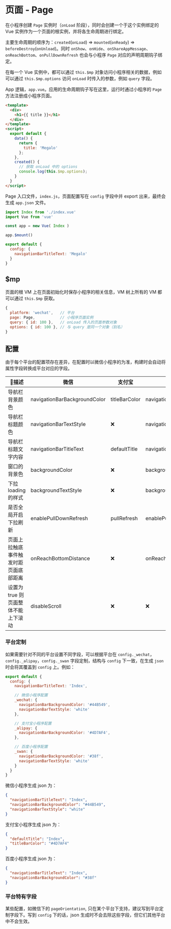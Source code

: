 # 页面 - Page

在小程序创建 `Page` 实例时（`onLoad` 阶段），同时会创建一个于这个实例绑定的 Vue 实例作为一个页面的根实例，并将各生命周期进行绑定。

主要生命周期的顺序为：`created`(`onLoad`) => `mounted`(`onReady`) => `beforeDestroy`(`onUnload`)。同时 `onShow`、`onHide`、`onShareAppMessage`、`onReachBottom`、`onPullDownRefresh` 也会与小程序 `Page` 对应的声明周期钩子绑定。

在每一个 Vue 实例中，都可以通过 `this.$mp` 对象访问小程序相关的数据，例如可以通过 `this.$mp.options` 访问 `onLoad` 时传入的参数，例如 `query` 字段。

App 逻辑，`app.vue`。应用的生命周期钩子写在这里，运行时通过小程序的 `Page` 方法注册成小程序页面。

```html
<template>
  <div>
    <h1>{{ title }}</h1>
  </div>
</template>
<script>
  export default {
    data() {
      return {
        title: 'Megalo'
      };
    },
    created() {
      // 获取 onLoad 中的 options
      console.log(this.$mp.options);
    }
  }
</script>
```

Page 入口文件，`index.js`，页面配置写在 `config` 字段中并 export 出来，最终会生成 `app.json` 文件。

```javascript
import Index from './index.vue'
import Vue from 'vue'

const app = new Vue( Index )

app.$mount()

export default {
  config: {
    navigationBarTitleText: 'Megalo'
  }
}
```

## $mp

页面的根 VM 上在页面初始化时保存小程序的相关信息，VM 树上所有的 VM 都可以通过 `this.$mp` 获取。

```javascript
{
  platform: 'wechat',   // 平台
  page: Page,           // 小程序页面实例
  query: { id: 100 },   // onLoad 传入的页面参数对象
  options: { id: 100 }, // 与 query 是同一个对象（别名）
}
```

## 配置

由于每个平台的配置项存在差异，在配置时以微信小程序的为准，构建时会自动将属性字段转换成平台对应的字段。

描述 | 微信 | 支付宝 | 百度
---|---|---|---
导航栏背景颜色 | navigationBarBackgroundColor | titleBarColor | navigationBarBackgroundColor
导航栏标题颜色 | navigationBarTextStyle | ❌  | navigationBarTextStyle
导航栏标题文字内容 | navigationBarTitleText | defaultTitle | navigationBarTitleText
窗口的背景色 | backgroundColor | ❌  | backgroundColor
下拉 loading 的样式 | backgroundTextStyle | ❌  | backgroundTextStyle
是否全局开启下拉刷新 | enablePullDownRefresh | pullRefresh | enablePullDownRefresh
页面上拉触底事件触发时距页面底部距离 | onReachBottomDistance | ❌  | onReachBottomDistance
设置为 true 则页面整体不能上下滚动 | disableScroll | ❌  | ❌

### 平台定制

如果需要针对不同的平台设置不同字段，可以根据平台在 `config._wechat`，`config._alipay`，`config._swan` 字段定制，结构与 `config` 下一致，在生成 `json` 时会将其覆盖到 `config` 上。例如：

```javascript
export default {
  config: {
    navigationBarTitleText: 'Index',

    // 微信小程序配置
    _wechat: {
      navigationBarBackgroundColor: '#44B549',
      navigationBarTextStyle: 'white'
    },

    // 支付宝小程序配置
    _alipay: {
      navigationBarBackgroundColor: '#4D7AF4',
    },

    // 百度小程序配置
    _swan: {
      navigationBarBackgroundColor: '#38f',
      navigationBarTextStyle: 'white'
    }
  }
}
```

微信小程序生成 json 为：

```json
{
  "navigationBarTitleText": "Index",
  "navigationBarBackgroundColor": "#44B549",
  "navigationBarTextStyle": "white"
}
```

支付宝小程序生成 json 为：

```json
{
  "defaultTitle": "Index",
  "titleBarColor": "#4D7AF4"
}
```

百度小程序生成 json 为：

```json
{
  "navigationBarTitleText": "Index",
  "navigationBarBackgroundColor": "#38f"
}
```

### 平台特有字段

某些配置，如微信下的 `pageOrientation`, 只在某个平台下支持，建议写到平台定制字段下。写到 `config` 下的话，json 生成时不会去除这些字段，但它们其他平台中不会生效。
